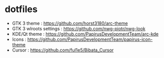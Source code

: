 # dotfiles
- GTK 3 theme : https://github.com/horst3180/arc-theme
- GTK 3 wlroots settings : https://github.com/nwg-piotr/nwg-look
- KDE/Qt theme : https://github.com/PapirusDevelopmentTeam/arc-kde
- Icons : https://github.com/PapirusDevelopmentTeam/papirus-icon-theme
- Cursor : https://github.com/ful1e5/Bibata_Cursor 
